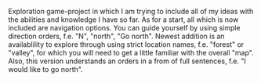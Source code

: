Exploration game-project in which I am trying to include all of my ideas with the abilities and knowledge I have so far.
As for a start, all which is now included are navigation options. You can guide yourself by using simple direction orders, f.e. "N", "north", "Go north". Newest addition is an availablility to explore through using strict location names, f.e. "forest" or "valley", for which you will need to get a little familiar with the overall "map". Also, this version understands an orders in a from of full sentences, f.e. "I would like to go north".
